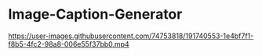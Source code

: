 # Image-Caption-Generator

https://user-images.githubusercontent.com/74753818/191740553-1e4bf7f1-f8b5-4fc2-98a8-006e55f37bb0.mp4

